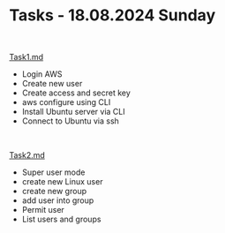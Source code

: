 # Tasks - 18.08.2024 Sunday

<br>

[Task1.md](Task1.md)

- Login AWS
- Create new user
- Create access and secret key
- aws configure using CLI
- Install Ubuntu server via CLI
- Connect to Ubuntu via ssh

<br>

[Task2.md](Task2.md)

- Super user mode
- create new Linux user
- create new group
- add user into group
- Permit user
- List users and groups
